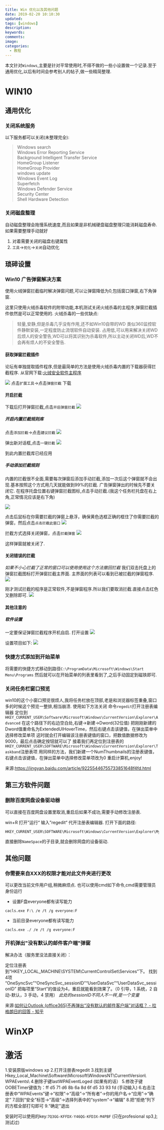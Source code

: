 ```yaml
---
title: Win 优化以及其他问题
date: 2019-02-20 10:10:30
updated:
tags: [windows]
description:
keywords:
comments:
image:
categories:
  - 教程
---
```

本文针对`Windows`,主要是针对平常使用时,不得不做的一些小设置做一个记录.至于通用优化,以后有时间会参考别人的帖子,做一些精简整理.

<!--more-->



# WIN10

## 通用优化
### 关闭系统服务

以下服务都可以关闭(未整理完全):
> Windows search  
> Windows Error Reporting Service  
> Background Intelligent Transfer Service  
> HomeGroup Listener  
> HomeGroup Provider  
> windows update  
> Windows Event Log  
> Superfetch  
> Windows Defender Service  
> Security Center  
> Shell Hardware Detection

### 关闭磁盘整理

自动磁盘整理会拖慢系统速度,而且如果是非机械硬盘磁盘整理只能消耗磁盘寿命.如果需要整理手动就好

1.  对着需要关闭的磁盘右键属性
2.  `工具`->`优化`->`关闭`自动优化

## 琐碎设置
### Win10 广告弹窗解决方案
使用火绒弹窗拦截临时解决弹窗问题,可以让弹窗降低为0,包括窗口弹窗,右下角弹窗.

这里只使用火绒杀毒软件的附带功能,本机测试关闭火绒杀毒的主程序,弹窗拦截插件依然是可以正常使用的.
火绒杀毒的一些优缺点:
> 轻量,安静,但是杀毒几乎没有作用,还不如Win10自带的WD
> 类似360监控软件静默安装,一定程度防止流氓软件自动安装.
> 占用低,可以用来解决关闭WD后烦人的安全警告,WD可以将其识别为杀毒软件,所以主动关闭WD后,WD不会再有烦人的不安全警告.

#### 获取弹窗拦截插件
论坛有单独提取插件程序,但是最简单的方法是使用火绒杀毒内置的下载器获得拦截程序.
从官网下载:[火绒安全软件主程序](https://www.huorong.cn/)

![](https://e1sewhere.github.io/images/206.png)
点击`扩展工具`→点击`弹窗拦截` 下载



#### 开启拦截
下载后打开弹窗拦截,点击`开启弹窗拦截`
![](https://e1sewhere.github.io/images/207.png)

##### 开启内置拦截规则库

点击`添加拦截`→点击`建议拦截`
![](https://e1sewhere.github.io/images/208.png)

弹出新对话框,点击`一键拦截`
![](https://e1sewhere.github.io/images/209.png)

到此内置拦截库已经应用

##### 手动添加拦截规则

内置的拦截很不全面,需要每次弹窗后添加手动拦截,添加一次后这个弹窗就不会出现.基本按照这个方式用几天就能做到99%的拦截.
广告弹窗弹出的时候先不要关闭它.
在程序托盘位置右键弹窗拦截图标,点击手动拦截.(我这个任务栏托盘在右上角,正常情况应该是右下角)

![](https://e1sewhere.github.io/images/212.png)
  
点击后鼠标在你需要拦截的弹窗上悬浮，确保黄色选框正确的框住了你需要拦截的弹窗，然后点击`点击拦截此窗口`
![](https://e1sewhere.github.io/images/214.png)

拦截方式选择关闭弹窗，点击`拦截弹窗`
![](https://e1sewhere.github.io/images/216.png)

这样弹窗就被关闭了.

#### 关闭错误的拦截
*如果不小心拦截了正常的窗口可以使用使用这个方法撤回拦截*
我们双击托盘上的弹窗拦截图标打开弹窗拦截主界面.
主界面的列表可以看到已被拦截的弹窗程序.
![](https://e1sewhere.github.io/images/217.png)

刚才测试拦截的程序是正常软件,不是弹窗程序.所以我们要取消拦截.直接点击红色叉删除即可.
![](https://e1sewhere.github.io/images/218.png)


#### 其他注意的

##### 软件设置
一定要保证弹窗拦截程序开机自启.
打开设置
![](https://e1sewhere.github.io/images/210.png)

设置项目如下:
![](https://e1sewhere.github.io/images/211.png)




### 快捷方式添加到开始菜单
将需要的快捷方式移动到路径`C:\ProgramData\Microsoft\Windows\Start Menu\Programs`
然后就可以在开始菜单的列表里看到了,之后手动固定到磁铁即可.
### 关闭任务栏窗口预览
win10的这个小窗口预览很烦人,我将任务栏放在顶部,老是和浏览器标签重叠,窗口多的时候这个预览一整排,相当崩溃.
使用如下方法关闭
命令`regedit`打开注册表编辑器
定位到`HKEY_CURRENT_USER\Software\Microsoft\Windows\CurrentVersion\Explorer\Advanced`
在这个路径下的右边空白处,右键->新建->Dword(32位值)
把刚刚新建的Dword值重命名为ExtendedUIHoverTime，然后右键点击该键值，在弹出菜单中选择修改菜单项
这时就会打开编辑该注册表键值的窗口，把数值数据修改为9000，最后点击确定按钮就可以了
接着我们再定位到注册表的`HKEY_CURRENT_USER\SOFTWARE\Microsoft\Windows\CurrentVersion\Explorer\Taskband`注册表项
用同样的方法，我们新建一个NumThumbnails的注册表键值，右键点击该键值，在弹出菜单中选择修改菜单项改为0
重启计算机,enjoy!

来源:https://jingyan.baidu.com/article/92255446755733851648f4fd.html

## 第三方软件问题

### 删除百度网盘设备驱动器
可以直接在百度网盘设置里取消,重启后如果不成功,需要手动修改注册表.

win+R  打开”运行“ 输入”regedit“ 代开注册表编辑器.
打开下面的路径: 

```
HKEY_CURRENT_USER\SOFTWARE\Microsoft\Windows\CurrentVersion\Explorer\Mycomputer\NameSpace
```
直接删除`NameSpace`的子目录,就会删除网盘的设备驱动.

## 其他问题
### 你需要来自XXX的权限才能对此文件夹进行更改
可以更改当前文件用户组,稍微麻烦点.
也可以使用cmd如下命令,cmd需要管理员身份运行

+ 设置F盘everyone都有读写能力

```
cacls.exe F:\ /e /t /g everyone:F
```
+ 当前目录everyone都有读写能力

```
cacls.exe ./ /e /t /g everyone:F
```

### 开机弹出"没有默认的邮件客户端"弹窗
解决办法（服务里没法直接关闭）：

定位注册表到“HKEY_LOCAL_MACHINE\SYSTEM\CurrentControlSet\Services”下。
找到4项 “OneSyncSvc”“OneSyncSvc_sessionID”“UserDataSvc”“UserDataSvc_sessionID”
把每项里“Start”的值设为4，重启就能看到效果了。（0 引导，1 系统，2 自动-默认，3 手动，4 禁用）
*此处的sessionID不同人不一样,是一个变量*

来源:[如何让Outlook (office365)不再弹出“没有默认的邮件客户端”对话框？ - 拉格朗日的回答 - 知乎](https://www.zhihu.com/question/40217178/answer/407644015)

# WinXP

# 激活
 1.安装原版windows xp 
2.打开注册表regedit 
3.找到主键 
Hkey_Local_Machine\Software\Microsoft\WindowsNT\CurrentVersion\ WPAEvents\ 
4.删除子键lastWPAEventLoged (如果有的话） 
5.修改子键OOBETimer键值为：ff d5 71 d6 8b 6a 8d 6f d5 33 93 fd  (手动输入)
6.右击注册表中“WPAEvents”键→“权限”→“高级”→“所有者”→你的用户名→“应用”→“确定” 
7.回到“安全”标签→“高级”→选择列表中的“system”→“编辑” 
8.把“拒绝”列下的方框全部打勾即可 
9.“确定”退出 


安装时可以使用的key:`7Q3GG-KFFDX-Y46QG-KFD3X-M4PBF` (只在profesional sp3上测试过)

